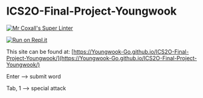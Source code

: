 # ICS2O-Final-Project-Youngwook

[![Mr Coxall's Super Linter](https://github.com/Youngwook-Go/ICS2O-Final-Project-Youngwook/workflows/Mr%20Coxall's%20Super%20Linter/badge.svg)](https://github.com/Youngwook-Go/ICS2O-Final-Project-Youngwook/actions)

[![Run on Repl.it](https://repl.it/badge/github/Youngwook-Go/ICS2O-Final-Project-Youngwook)](https://repl.it/github/Youngwook-Go/ICS2O-Final-Project-Youngwook)

This site can be found at: [https://Youngwook-Go.github.io/ICS2O-Final-Project-Youngwook/](https://Youngwook-Go.github.io/ICS2O-Final-Project-Youngwook/) 

Enter --> submit word

Tab, 1 --> special attack
